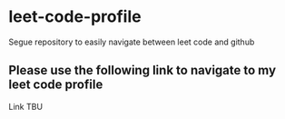 # leet-code-profile
Segue repository to easily navigate between leet code and github


## Please use the following link to navigate to my leet code profile
Link TBU
